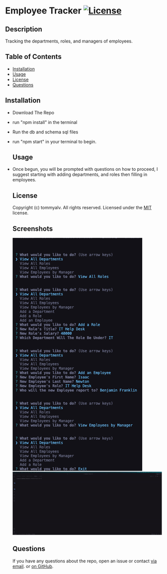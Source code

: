 
  # Employee Tracker   [![License](https://img.shields.io/static/v1?label=License&message=MIT&color=blueviolet&style=for-the-badge)](https://opensource.org/licenses/MIT)
    
  ## Description
  Tracking the departments, roles, and managers of employees.
  
  
  ## Table of Contents
  - [Installation](#installation)
  - [Usage](#usage)
  - [License](#license)
  - [Questions](#questions)
    
  
  ## Installation
  
- Download The Repo
- run "npm install" in the terminal
- Run the db and schema sql files
- run "npm start" in your terminal to begin.
  
  ## Usage
  
- Once begun, you will be prompted with questions on how to proceed, I suggest starting with adding departments, and roles then filling in employees.
  
  
  
  ## License
  Copyright (c) tommyalv. All rights reserved.
  Licensed under the [MIT](https://opensource.org/licenses/MIT) license.

  ## Screenshots
  ![screenshot](/assets/img/EmployeeTrackerScreenShot.png)
  ![screenshot](/assets/img/EmployeeTracker.gif)
    
  
  
  ## Questions
  If you have any questions about the repo, open an issue or contact [via email](mailto:tommyalvarado2@gmail.com). or [on GitHub](https://github.com/tommyalv).
    